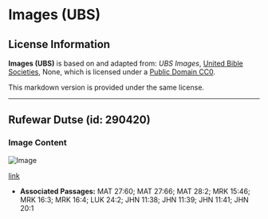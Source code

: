 # Images (UBS)

## License Information

**Images (UBS)** is based on and adapted from: _UBS Images_, [United Bible Societies](https://unitedbiblesocieties.org/), None, which is licensed under a [Public Domain CC0](https://creativecommons.org/public-domain/cc0/).

This markdown version is provided under the same license.



--------------------------------

## Rufewar Dutse (id: 290420)

### Image Content

![Image](https://cdn.aquifer.bible/aquifer-content/resources/Media/WEB-0468_stone_closure.jpg)

[link](https://cdn.aquifer.bible/aquifer-content/resources/Media/WEB-0468_stone_closure.jpg)

* **Associated Passages:** MAT 27:60; MAT 27:66; MAT 28:2; MRK 15:46; MRK 16:3; MRK 16:4; LUK 24:2; JHN 11:38; JHN 11:39; JHN 11:41; JHN 20:1

